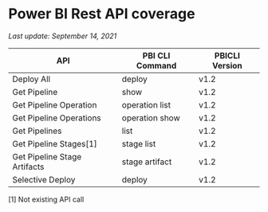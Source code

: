 # Power BI Rest API coverage

_Last update: September 14, 2021_

| API                          | PBI CLI Command | PBICLI Version |
| ---------------------------- | --------------- | -------------- |
| Deploy All                   | deploy          | v1.2           |
| Get Pipeline                 | show            | v1.2           |
| Get Pipeline Operation       | operation list  | v1.2           |
| Get Pipeline Operations      | operation show  | v1.2           |
| Get Pipelines                | list            | v1.2           |
| Get Pipeline Stages[1]       | stage list      | v1.2           |
| Get Pipeline Stage Artifacts | stage artifact  | v1.2           |
| Selective Deploy             | deploy          | v1.2           |

[1] Not existing API call
